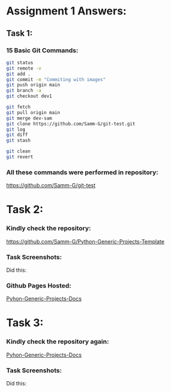 # Assignment 1 Answers:

## Task 1:
### 15 Basic Git Commands:
```bash
git status
git remote -v
git add .
git commit -m "Commiting with images"
git push origin main
git branch -a
git checkout dev1

git fetch
git pull origin main
git merge dev-sam
git clone https://github.com/Samm-G/git-test.git
git log
git diff
git stash

git clean
git revert
```

### All these commands were performed in repository:
https://github.com/Samm-G/git-test

# Task 2:

### Kindly check the repository:

https://github.com/Samm-G/Python-Generic-Projects-Template

### Task Screenshots:
Did this:

### Github Pages Hosted:

[Pyhon-Generic-Projects-Docs](https://samm-g.github.io/Python-Generic-Projects-Template/)

# Task 3:

### Kindly check the repository again:

[Pyhon-Generic-Projects-Docs](https://samm-g.github.io/Python-Generic-Projects-Template/)

### Task Screenshots:
Did this: